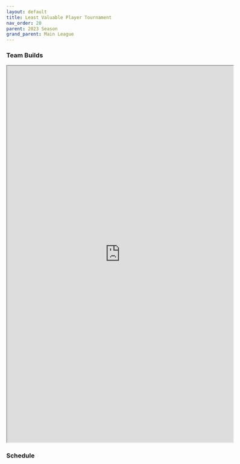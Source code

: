 ```yaml
---
layout: default
title: Least Valuable Player Tournament
nav_order: 20
parent: 2023 Season
grand_parent: Main League
---
```


### Team Builds 

<iframe width=600 height=1000 src="https://docs.google.com/document/d/e/2PACX-1vSnp0TazU2qWxfDVjkSoDpHhUTyFyi45E3pxaiqrgFVoaDLwTGIRMr4TddQuO4JgTkvvxL0S-bq2YlY/pub?embedded=true"></iframe>

### Schedule 

